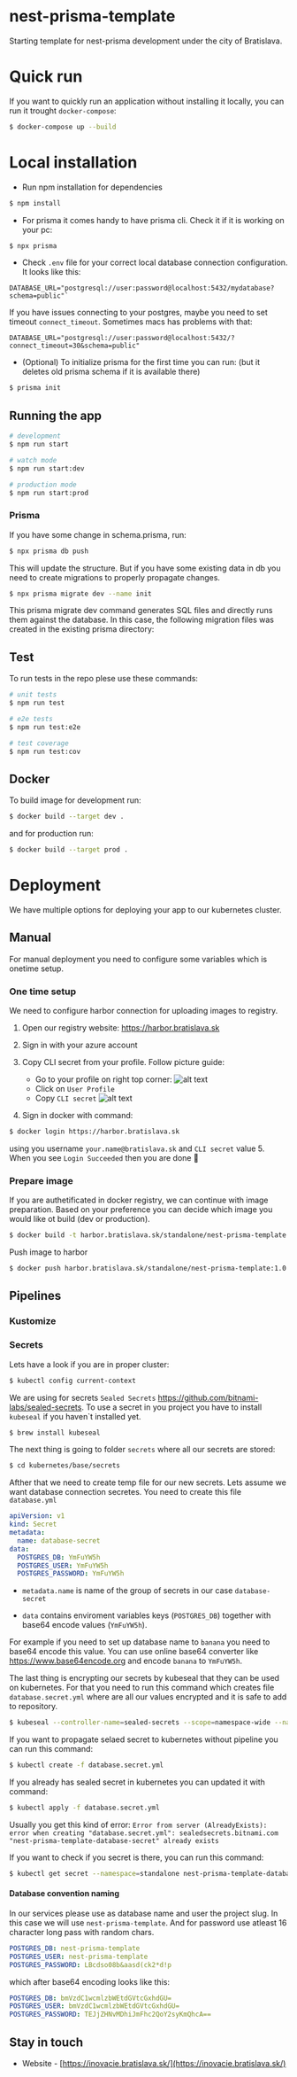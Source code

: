 # nest-prisma-template

Starting template for nest-prisma development under the city of Bratislava.

# Quick run

If you want to quickly run an application without installing it locally, you can run it trought `docker-compose`:
```bash
$ docker-compose up --build
```

# Local installation

- Run npm installation for dependencies

```bash
$ npm install
```

- For prisma it comes handy to have prisma cli. Check it if it is working on your pc:

```bash
$ npx prisma
```

- Check `.env` file for your correct local database connection configuration. It looks like this:

```env
DATABASE_URL="postgresql://user:password@localhost:5432/mydatabase?schema=public"`
```

If you have issues connecting to your postgres, maybe you need to set timeout `connect_timeout`. Sometimes macs has problems with that:

```env
DATABASE_URL="postgresql://user:password@localhost:5432/?connect_timeout=30&schema=public"
```

- (Optional) To initialize prisma for the first time you can run:
(but it deletes old prisma schema if it is available there)

```bash
$ prisma init
```




## Running the app

```bash
# development
$ npm run start

# watch mode
$ npm run start:dev

# production mode
$ npm run start:prod
```

### Prisma
If you have some change in schema.prisma, run:

```bash
$ npx prisma db push
```
This will update the structure. But if you have some existing data in db you need to create migrations to properly propagate changes.

```bash
$ npx prisma migrate dev --name init
```
This prisma migrate dev command generates SQL files and directly runs them against the database. In this case, the following migration files was created in the existing prisma directory:

## Test

To run tests in the repo plese use these commands:

```bash
# unit tests
$ npm run test

# e2e tests
$ npm run test:e2e

# test coverage
$ npm run test:cov
```


## Docker


To build image for development run:

```bash
$ docker build --target dev .
```

and for production run:

```bash
$ docker build --target prod .
```

# Deployment
We have multiple options for deploying your app to our kubernetes cluster. 

## Manual
For manual deployment you need to configure some variables which is onetime setup.

### One time setup
We need to configure harbor connection for uploading images to registry.

1. Open our registry website: https://harbor.bratislava.sk
2. Sign in with your azure account
3. Copy CLI secret from your profile. Follow picture guide:

   - Go to your profile on right top corner: 
      ![alt text](./public/readme/user.png)
   - Click on `User Profile`
   - Copy `CLI secret`
   ![alt text](./public/readme/profile.png)
4. Sign in docker with command: 
```bash
$ docker login https://harbor.bratislava.sk
```
 using you username `your.name@bratislava.sk` and `CLI secret` value
5. When you see `Login Succeeded` then you are done 👏  

### Prepare image
If you are authetificated in docker registry, we can continue with image preparation.
Based on your preference you can decide which image you would like ot build (dev or production).

```bash
$ docker build -t harbor.bratislava.sk/standalone/nest-prisma-template:1.0 --target dev . 
```

Push image to harbor

```bash
$ docker push harbor.bratislava.sk/standalone/nest-prisma-template:1.0
```



## Pipelines

### Kustomize

### Secrets
Lets have a look if you are in proper cluster:

```bash
$ kubectl config current-context
```

We are using for secrets `Sealed Secrets` https://github.com/bitnami-labs/sealed-secrets.
To use a secret in you project you have to install `kubeseal` if you haven`t installed yet.

```bash
$ brew install kubeseal
```
The next thing is going to folder `secrets` where all our secrets are stored:

```bash
$ cd kubernetes/base/secrets
```

Afther that we need to create temp file for our new secrets. Lets assume we want database connection secretes. You need to create this file `database.yml`

```yaml
apiVersion: v1
kind: Secret
metadata:
  name: database-secret
data:
  POSTGRES_DB: YmFuYW5h
  POSTGRES_USER: YmFuYW5h
  POSTGRES_PASSWORD: YmFuYW5h
```

- `metadata.name` is name of the group of secrets in our case `database-secret`

- `data` contains enviroment variables keys (`POSTGRES_DB`) together with base64 encode values (`YmFuYW5h`).

For example if you need to set up database name to `banana` you need to base64 encode this value. You can use online base64 converter like https://www.base64encode.org and encode `banana` to `YmFuYW5h`.


The last thing is encrypting our secrets by kubeseal that they can be used on kubernetes. For that you need to run this command which creates file `database.secret.yml` where are all our values encrypted and it is safe to add to repository.
```bash
$ kubeseal --controller-name=sealed-secrets --scope=namespace-wide --namespace=standalone --format=yaml < database.yml > database.secret.yml 
```

If you want to propagate selaed secret to kubernetes without pipeline you can run this command:
```bash
$ kubectl create -f database.secret.yml
```

If you already has sealed secret in kubernetes you can updated it with command:
```bash
$ kubectl apply -f database.secret.yml
```
Usually you get this kind of error: `Error from server (AlreadyExists): error when creating "database.secret.yml": sealedsecrets.bitnami.com "nest-prisma-template-database-secret" already exists`

If you want to check if you secret is there, you can run this command:
```bash
$ kubectl get secret --namespace=standalone nest-prisma-template-database-secret
```


#### Database convention naming

In our services please use as database name and user the project slug. In this case we will use `nest-prisma-template`. And for password use atleast 16 character long pass with random chars.
```yml
POSTGRES_DB: nest-prisma-template
POSTGRES_USER: nest-prisma-template
POSTGRES_PASSWORD: LBcdso08b&aasd(ck2*d!p
```

which after base64 encoding looks like this:

```yml
POSTGRES_DB: bmVzdC1wcmlzbWEtdGVtcGxhdGU=
POSTGRES_USER: bmVzdC1wcmlzbWEtdGVtcGxhdGU=
POSTGRES_PASSWORD: TEJjZHNvMDhiJmFhc2QoY2syKmQhcA==
```


## Stay in touch

- Website - [https://inovacie.bratislava.sk/](https://inovacie.bratislava.sk/)

##

